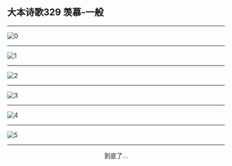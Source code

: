 
## 大本诗歌329 羡慕-一般
        
<div id="aplayer0"></div>

---

<img alt="0" data-original="https://cdn.jsdelivr.net/gh/k34869/shi/data/d0329/0">

---

<img alt="1" data-original="https://cdn.jsdelivr.net/gh/k34869/shi/data/d0329/1">

---

<img alt="2" data-original="https://cdn.jsdelivr.net/gh/k34869/shi/data/d0329/2">

---

<img alt="3" data-original="https://cdn.jsdelivr.net/gh/k34869/shi/data/d0329/3">

---

<img alt="4" data-original="https://cdn.jsdelivr.net/gh/k34869/shi/data/d0329/4">

---

<img alt="5" data-original="https://cdn.jsdelivr.net/gh/k34869/shi/data/d0329/5">

---

<p style="text-align: center">到底了...</p>

<script src="/js/dist-view.js"></script>

<script>
MAIN.id = 'd0329';
        
const ap0 = new APlayer({
    container: document.getElementById('aplayer0'),
    volume: 1,
    loop: 'none',
    preload: 'none',
    audio: [{
        name: '大本诗歌329.mp3',
        artist: '大本诗歌',
        url: 'https://res.wx.qq.com/voice/getvoice?mediaid=MzI0NTk3MDM5M18yMjQ3NDkxNjA2',
        cover: '/favicon'
    }]
});
</script>
